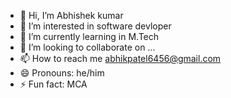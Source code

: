 - 👋 Hi, I’m Abhishek kumar
- 👀 I’m interested in software devloper
- 🌱 I’m currently learning in M.Tech
- 💞️ I’m looking to collaborate on ...
- 📫 How to reach me abhikpatel6456@gmail.com
- 😄 Pronouns: he/him
- ⚡ Fun fact: MCA

<!---
abhikpatel6456/abhikpatel6456 is a ✨ special ✨ repository because its `README.md` (this file) appears on your GitHub profile.
You can click the Preview link to take a look at your changes.
--->
